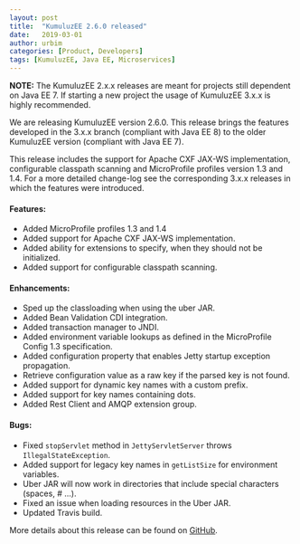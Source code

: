 ```yaml
---
layout: post
title:  "KumuluzEE 2.6.0 released"
date:   2019-03-01
author: urbim
categories: [Product, Developers]
tags: [KumuluzEE, Java EE, Microservices]
---
```


__NOTE:__ The KumuluzEE 2.x.x releases are meant for projects still dependent on Java EE 7. If starting a new project
the usage of KumuluzEE 3.x.x is highly recommended.

We are releasing KumuluzEE version 2.6.0. This release brings the features developed in the 3.x.x branch (compliant with
Java EE 8) to the older KumuluzEE version (compliant with Java EE 7).

This release includes the support for Apache CXF JAX-WS implementation, configurable classpath scanning and MicroProfile
profiles version 1.3 and 1.4. For a more detailed change-log see the corresponding 3.x.x releases in which the features
were introduced.

<!--more-->

#### Features:

- Added MicroProfile profiles 1.3 and 1.4
- Added support for Apache CXF JAX-WS implementation.
- Added ability for extensions to specify, when they should not be initialized.
- Added support for configurable classpath scanning.

#### Enhancements:

- Sped up the classloading when using the uber JAR.
- Added Bean Validation CDI integration.
- Added transaction manager to JNDI.
- Added environment variable lookups as defined in the MicroProfile Config 1.3 specification.
- Added configuration property that enables Jetty startup exception propagation.
- Retrieve configuration value as a raw key if the parsed key is not found.
- Added support for dynamic key names with a custom prefix.
- Added support for key names containing dots.
- Added Rest Client and AMQP extension group.

#### Bugs:

- Fixed `stopServlet` method in `JettyServletServer` throws `IllegalStateException`.
- Added support for legacy key names in `getListSize` for environment variables.
- Uber JAR will now work in directories that include special characters (spaces, # ...).
- Fixed an issue when loading resources in the Uber JAR.
- Updated Travis build.

More details about this release can be found on [GitHub](https://github.com/kumuluz/kumuluzee/releases/tag/v2.6.0).
